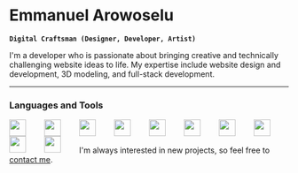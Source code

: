 # Emmanuel Arowoselu

**`Digital Craftsman (Designer, Developer, Artist)`**

I'm a developer who is passionate about bringing creative and technically challenging website ideas to life. My expertise include website design and development, 3D modeling, and full-stack development. 

---

### Languages and Tools

<img align='left' width='30px' style='padding-right:30px;' src='https://cdn.jsdelivr.net/gh/devicons/devicon/icons/html5/html5-original.svg'/>
<img align='left' width='30px' style='padding-right:30px;' src='https://cdn.jsdelivr.net/gh/devicons/devicon/icons/css3/css3-original.svg'/>
<img align='left' width='30px' style='padding-right:30px;' src='https://cdn.jsdelivr.net/gh/devicons/devicon/icons/javascript/javascript-original.svg'/>
<img align='left' width='30px' style='padding-right:30px;' src='https://cdn.jsdelivr.net/gh/devicons/devicon/icons/react/react-original.svg'/>
<img align='left' width='30px' style='padding-right:30px;' src='https://cdn.jsdelivr.net/gh/devicons/devicon/icons/blender/blender-original.svg'/>
<img align='left' width='30px' style='padding-right:30px;' src='https://cdn.jsdelivr.net/gh/devicons/devicon/icons/nodejs/nodejs-original.svg'/>
<img align='left' width='30px' style='padding-right:30px;' src='https://cdn.jsdelivr.net/gh/devicons/devicon/icons/git/git-original.svg'/>
<img align='left' width='30px' style='padding-right:30px;' src='https://cdn.jsdelivr.net/gh/devicons/devicon/icons/mongodb/mongodb-original.svg'/>
<img align='left' width='30px' style='padding-right:30px;' src='https://cdn.jsdelivr.net/gh/devicons/devicon/icons/webpack/webpack-original.svg'/>
<img align='left' width='30px' style='padding-right:30px;' src='https://cdn.jsdelivr.net/gh/devicons/devicon/icons/python/python-original.svg'/>
<br/>

##
I'm always interested in new projects, so feel free to [contact me](https://emmanuel-3d.netlify.app/#contact).
